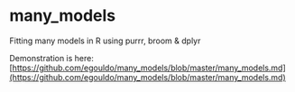 # many_models
Fitting many models in R using purrr, broom &amp; dplyr

Demonstration is here: [https://github.com/egouldo/many_models/blob/master/many_models.md](https://github.com/egouldo/many_models/blob/master/many_models.md)
